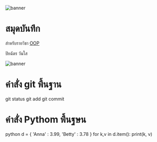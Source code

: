 ![banner](https://github.com/piya231111/piya231111.github.io/assets/159878626/7be0d86e-8774-4e6b-bed1-4ab7ce455577)

# สมุดบันทึก

สำหรับรายวิชา [OOP](https://piya231111.github.io)

ปิยฉัตร วันใส

![banner](https://github.com/piya231111/piya231111.github.io/assets/159878626/7be0d86e-8774-4e6b-bed1-4ab7ce455577)

# คำสั่ง git พื้นฐาน

git status
git add
git commit

# คำสั่ง Pythom พื้นฐษน

python
d = { 'Anna' : 3.99, 'Betty' : 3.78 }
for k,v in d.item():
  print(k, v) 
  


